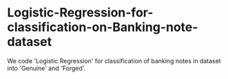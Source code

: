 # Logistic-Regression-for-classification-on-Banking-note-dataset
We code 'Logistic Regression' for classification of banking notes in dataset into 'Genuine' and 'Forged'.
